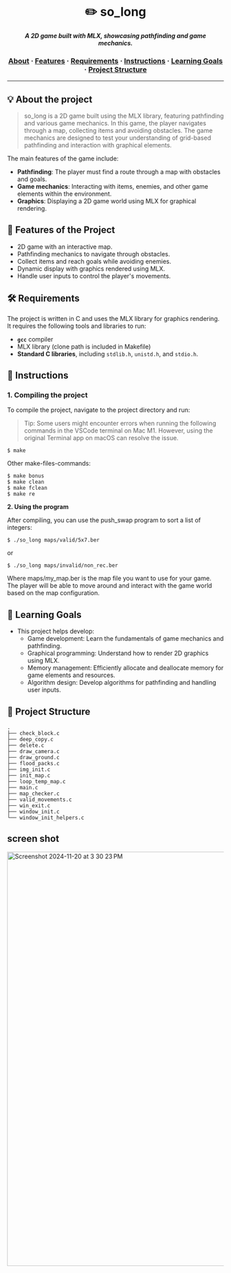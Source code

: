 <h1 align="center">
	✏️ so_long
</h1>

<p align="center">
	<b><i>A 2D game built with MLX, showcasing pathfinding and game mechanics.</i></b><br>
</p>

<h3 align="center">
		<a href="#-about-the-project">About</a>
		<span> · </span>
		<a href="#-features-of-the-project">Features</a>
		<span> · </span>
		<a href="#-requirements">Requirements</a>
		<span> · </span>
		<a href="#-instructions">Instructions</a>
		<span> · </span>
		<a href="#-learning-goals">Learning Goals</a>
		<span> · </span>
		<a href="#-project-structure">Project Structure</a>
</h3>

---

## 💡 About the project

> so_long is a 2D game built using the MLX library, featuring pathfinding and various game mechanics. In this game, the player navigates through a map, collecting items and avoiding obstacles. The game mechanics are designed to test your understanding of grid-based pathfinding and interaction with graphical elements.

The main features of the game include:
- **Pathfinding**: The player must find a route through a map with obstacles and goals.
- **Game mechanics**: Interacting with items, enemies, and other game elements within the environment.
- **Graphics**: Displaying a 2D game world using MLX for graphical rendering.

## 🌟 Features of the Project

- 2D game with an interactive map.
- Pathfinding mechanics to navigate through obstacles.
- Collect items and reach goals while avoiding enemies.
- Dynamic display with graphics rendered using MLX.
- Handle user inputs to control the player's movements.

## 🛠️ Requirements

The project is written in C and uses the MLX library for graphics rendering. It requires the following tools and libraries to run:
- **`gcc`** compiler
- MLX library (clone path is included in Makefile)
- **Standard C libraries**, including `stdlib.h`, `unistd.h`, and `stdio.h`.

## 🔧 Instructions

### 1. Compiling the project

To compile the project, navigate to the project directory and run:<br>
>Tip: Some users might encounter errors when running the following commands in the VSCode terminal on Mac M1. However, using the original Terminal app on macOS can resolve the issue.

```shell
$ make
```

Other make-files-commands:
```shell
$ make bonus
$ make clean
$ make fclean
$ make re
```
**2. Using the program**

After compiling, you can use the push_swap program to sort a list of integers:
```
$ ./so_long maps/valid/5x7.ber
```
or
```
$ ./so_long maps/invalid/non_rec.ber
```
Where maps/my_map.ber is the map file you want to use for your game. The player will be able to move around and interact with the game world based on the map configuration.

## 🎯 Learning Goals
- This project helps develop:
	- Game development: Learn the fundamentals of game mechanics and pathfinding.
	- Graphical programming: Understand how to render 2D graphics using MLX.
	- Memory management: Efficiently allocate and deallocate memory for game elements and resources.
	- Algorithm design: Develop algorithms for pathfinding and handling user inputs.

## 📂 Project Structure
```
.
├── check_block.c
├── deep_copy.c
├── delete.c
├── draw_camera.c
├── draw_ground.c
├── flood_packs.c
├── img_init.c
├── init_map.c
├── loop_temp_map.c
├── main.c
├── map_checker.c
├── valid_movements.c
├── win_exit.c
├── window_init.c
└── window_init_helpers.c
```
## screen shot
<img width="962" alt="Screenshot 2024-11-20 at 3 30 23 PM" src="https://github.com/user-attachments/assets/c59e7a9d-9cf4-4cba-8e22-54043398de62">
